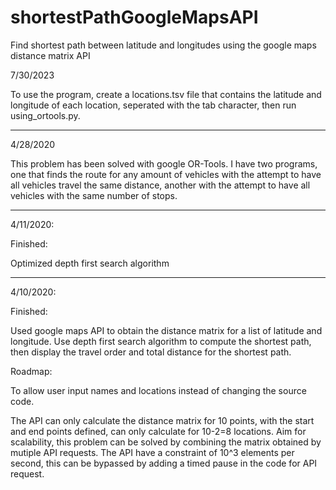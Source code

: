 # shortestPathGoogleMapsAPI
Find shortest path between latitude and longitudes using the google maps distance matrix API

7/30/2023

To use the program, create a locations.tsv file that contains the latitude and longitude of each location, seperated with the tab character, then run using_ortools.py.

-----------------------------------------------------------------------------------------------------------------------------------

4/28/2020

This problem has been solved with google OR-Tools. I have two programs, one that finds the route for any amount of vehicles with the attempt to have all vehicles travel the same distance, another with the attempt to have all vehicles with the same number of stops.

-----------------------------------------------------------------------------------------------------------------------------------

4/11/2020:

Finished:

Optimized depth first search algorithm

-----------------------------------------------------------------------------------------------------------------------------------

4/10/2020:

Finished:

Used google maps API to obtain the distance matrix for a list of latitude and longitude. Use depth first search algorithm to compute the shortest path, then display the travel order and total distance for the shortest path.

Roadmap:

To allow user input names and locations instead of changing the source code.

The API can only calculate the distance matrix for 10 points, with the start and end points defined, can only calculate for 10-2=8 locations. Aim for scalability, this problem can be solved by combining the matrix obtained by mutiple API requests. The API have a constraint of 10^3 elements per second, this can be bypassed by adding a timed pause in the code for API request.
